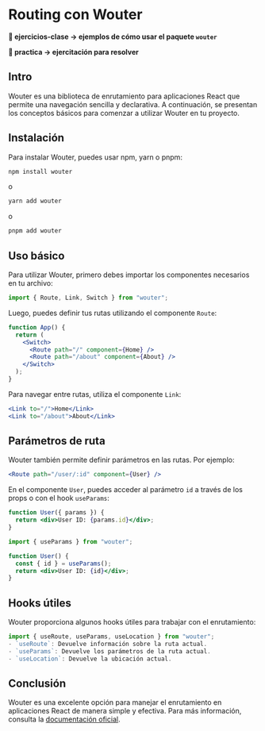 # Routing con Wouter

**📁 ejercicios-clase -> ejemplos de cómo usar el paquete `wouter`**

**📁 practica -> ejercitación para resolver**

## Intro

Wouter es una biblioteca de enrutamiento para aplicaciones React que permite una navegación sencilla y declarativa. A continuación, se presentan los conceptos básicos para comenzar a utilizar Wouter en tu proyecto.

## Instalación

Para instalar Wouter, puedes usar npm, yarn o pnpm:

```bash
npm install wouter
```

o

```bash
yarn add wouter
```

o

```bash
pnpm add wouter
```

## Uso básico

Para utilizar Wouter, primero debes importar los componentes necesarios en tu archivo:

```jsx
import { Route, Link, Switch } from "wouter";
```

Luego, puedes definir tus rutas utilizando el componente `Route`:

```jsx
function App() {
  return (
    <Switch>
      <Route path="/" component={Home} />
      <Route path="/about" component={About} />
    </Switch>
  );
}
```

Para navegar entre rutas, utiliza el componente `Link`:

```jsx
<Link to="/">Home</Link>
<Link to="/about">About</Link>
```

## Parámetros de ruta

Wouter también permite definir parámetros en las rutas. Por ejemplo:

```jsx
<Route path="/user/:id" component={User} />
```

En el componente `User`, puedes acceder al parámetro `id` a través de los props o con el hook `useParams`:

```jsx
function User({ params }) {
  return <div>User ID: {params.id}</div>;
}
```

```jsx
import { useParams } from "wouter";

function User() {
  const { id } = useParams();
  return <div>User ID: {id}</div>;
}
```

## Hooks útiles

Wouter proporciona algunos hooks útiles para trabajar con el enrutamiento:

```jsx
import { useRoute, useParams, useLocation } from "wouter";
- `useRoute`: Devuelve información sobre la ruta actual.
- `useParams`: Devuelve los parámetros de la ruta actual.
- `useLocation`: Devuelve la ubicación actual.
```

## Conclusión

Wouter es una excelente opción para manejar el enrutamiento en aplicaciones React de manera simple y efectiva. Para más información, consulta la [documentación oficial](https://wouter.sh).
